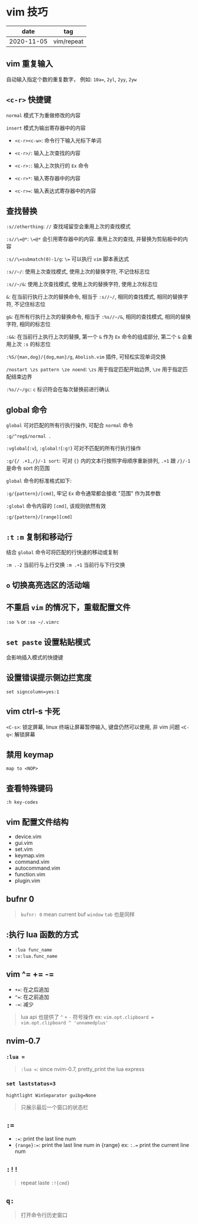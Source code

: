 # vim 技巧

|    date    |    tag     |
|    ---     |    ---     |
| 2020-11-05 | vim/repeat |

## vim 重复输入

自动输入指定个数的重复数字， 例如: `10a=`, `2yl`, `2yy`, `2yw`

## `<c-r>` 快捷键

`normal` 模式下为重做修改的内容

`insert` 模式为输出寄存器中的内容

- `<c-r><c-w>`: 命令行下输入光标下单词

- `<c-r>/`: 输入上次查找的内容

- `<c-r>:`: 输入上次执行的 `Ex` 命令

- `<c-r>*`: 输入寄存器中的内容

- `<c-r>=`: 输入表达式寄存器中的内容

## 查找替换

`:s//otherthing`: `//` 查找域留空会重用上次的查找模式

`:s//\=@*`: `\=@*` 会引用寄存器中的内容. 重用上次的查找, 并替换为剪贴板中的内容

`:s//\=submatch(0)-1/g`: `\=` 可以执行 `vim` 脚本表达式

`:s//~/`: 使用上次查找模式, 使用上次的替换字符, 不记住标志位

`:s//~/&`: 使用上次查找模式, 使用上次的替换字符, 使用上次标志位

`&`: 在当前行执行上次的替换命令, 相当于 `:s//~/`, 相同的查找模式, 相同的替换字符, 不记住标志位

`g&`: 在所有行执行上次的替换命令, 相当于 `:%s//~/&`, 相同的查找模式, 相同的替换字符, 相同的标志位

`:&&`: 在当前行上执行上次的替换, 第一个 `&` 作为 `Ex` 命令的组成部分, 第二个 `&` 会重用上次 `:s` 的标志位

`:%S/{man,dog}/{dog,man}/g`, `Abolish.vim` 插件, 可轻松实现单词交换

`/nostart \zs pattern \ze noend`: `\zs` 用于指定匹配开始边界, `\ze` 用于指定匹配结束边界

`:%s//~/gc`: `c` 标识符会在每次替换前进行确认

## global 命令

`global` 可对匹配的所有行执行操作, 可配合 `normal` 命令

`:g/^reg$/normal .`

`:vglobal`(`:v`), `:global!`(`:g!`) 可对不匹配的所有行执行操作

`:g/{/ .+1,/}/-1 sort`: 可对 `{}` 内的文本行按照字母顺序重新排列, `.+1` 跟 `/}/-1` 是命令 sort 的范围

`global` 命令的标准格式如下:

`:g/{pattern}/[cmd]`, 牢记 `Ex` 命令通常都会接收 "范围" 作为其参数

`:global` 命令内容的 `[cmd]`, 该规则依然有效

`:g/{pattern}/[range][cmd]`

## `:t` `:m` 复制和移动行

结合 `global` 命令可将匹配的行快速的移动或复制

`:m .-2` 当前行与上行交换
`:m .+1` 当前行与下行交换

## `o` 切换高亮选区的活动端

## 不重启 `vim` 的情况下，重载配置文件

`:so %` or `:so ~/.vimrc`

## `set paste` 设置粘贴模式

会影响插入模式的快捷键

## 设置错误提示侧边拦宽度

`set signcolumn=yes:1`

## vim ctrl-s 卡死

`<C-s>`: 锁定屏幕, linux 终端让屏幕暂停输入, 键盘仍然可以使用, 非 vim 问题
`<C-q>`: 解锁屏幕

## 禁用 keymap

`map to <NOP>`

## 查看特殊键码

`:h key-codes`

## vim 配置文件结构

- device.vim
- gui.vim
- set.vim
- keymap.vim
- command.vim
- autocommand.vim
- function.vim
- plugin.vim

## bufnr 0

> `bufnr: 0` mean current buf
> `window` `tab` 也是同样

## :执行 lua 函数的方式

- `:lua func_name`
- `:v:lua.func_name`

## vim ^= += -=

- `+=`: 在之后追加
- `^=`: 在之前追加
- `-=`: 减少

> lua api 也提供了 `^` `+` `-` 符号操作
> ex: `vim.opt.clipboard = vim.opt.clipboard ^ 'unnamedplus'`

## nvim-0.7

### `:lua =`

> `:lua =`: since nvim-0.7, pretty_print the lua express

### `set laststatus=3`

```vim
hightlight WinSeparator guibg=None
```
> 只展示最后一个窗口的状态栏


## `:=`

- `:=`: print the last line num
- `{range}:=`: print the last line num in {range}
    ex: `:.=` print the current line num

## `:!!`

> repeat laste `:!{cmd}`


## `q:`

> 打开命令行历史窗口

